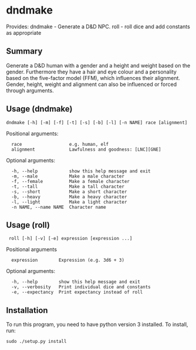 dndmake
=======
Provides:
dndmake - Generate a D&D NPC.
roll - roll dice and add constants as appropriate

Summary
-------
Generate a D&D human with a gender and a height and weight based on the gender.
Furthermore they have a hair and eye colour and a personality based on the
five-factor model (FFM), which influences their alignment. Gender, height,
weight and alignment can also be influenced or forced through arguments.

Usage (dndmake)
---------------
```
dndmake [-h] [-m] [-f] [-t] [-s] [-b] [-l] [-n NAME] race [alignment]
```
Positional arguments:
```
  race					e.g. human, elf
  alignment             Lawfulness and goodness: [LNC][GNE]
```

Optional arguments:
```
  -h, --help            show this help message and exit
  -m, --male            Make a male character
  -f, --female          Make a female character
  -t, --tall            Make a tall character
  -s, --short           Make a short character
  -b, --heavy           Make a heavy character
  -l, --light           Make a light character
  -n NAME, --name NAME  Character name
```

Usage (roll)
------------
```
 roll [-h] [-v] [-e] expression [expression ...]
```

Positional arguments
```
  expression        Expression (e.g. 3d6 + 3)
```

Optional arguments:
```
  -h, --help        show this help message and exit
  -v, --verbosity   Print individual dice and constants
  -e, --expectancy  Print expectancy instead of roll
```


Installation
------------
To run this program, you need to have python version 3 installed.
To install, run:
```
sudo ./setup.py install
```
